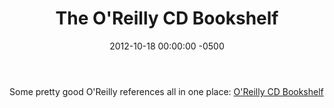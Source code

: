 ﻿---
title:  The O'Reilly CD Bookshelf
date:   2012-10-18 00:00:00 -0500
categories: IT
---

Some pretty good O'Reilly references all in one place:
<a href="http://docstore.mik.ua/orelly/">O'Reilly CD Bookshelf</a>
